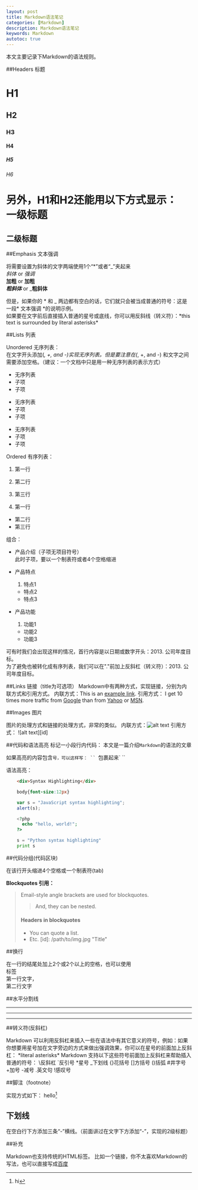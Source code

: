 ```yaml
---
layout: post
title: Markdown语法笔记
categories: [Markdown]
description: Markdown语法笔记
keywords: Markdown
autotoc: true
---
```


本文主要记录下Markdown的语法规则。

##Headers 标题      

#  H1
##  H2
###  H3
####  H4
#####  H5
######  H6

另外，H1和H2还能用以下方式显示：      
一级标题   
===
 
二级标题    
---     

##Emphasis 文本强调

将需要设置为斜体的文字两端使用1个“*”或者“_”夹起来       
*斜体* or _强调_    
**加粗** or __加粗__    
***粗斜体*** or ___粗斜体__   
 
但是，如果你的 * 和 _ 两边都有空白的话，它们就只会被当成普通的符号：这是一段* 文本强调 *的说明示例。    
如果要在文字前后直接插入普通的星号或底线，你可以用反斜线（转义符）：\*this text is surrounded by literal asterisks\*    

##Lists 列表

Unordered 无序列表：    
在文字开头添加(*, +, and -)实现无序列表。但是要注意在(*, +, and -) 和文字之间需要添加空格。（建议：一个文档中只是用一种无序列表的表示方式）                 
* 无序列表        
* 子项         
* 子项           
  
+ 无序列表      
+ 子项          
+ 子项           
 
- 无序列表         
- 子项         
- 子项       
 
Ordered 有序列表：        
1. 第一行        
2. 第二行      
3. 第三行       
  
1. 第一行         
- 第二行        
- 第三行            
 
组合：           
* 产品介绍（子项无项目符号）         
    此时子项，要以一个制表符或者4个空格缩进           
 
* 产品特点           
    1. 特点1         
    - 特点2         
    - 特点3           
* 产品功能           
    1. 功能1            
    - 功能2         
    - 功能3             
 
可有时我们会出现这样的情况，首行内容是以日期或数字开头：2013. 公司年度目标。            
为了避免也被转化成有序列表，我们可以在"."前加上反斜杠（转义符）：2013\. 公司年度目标。          

##Links 链接（title为可选项）
Markdown中有两种方式，实现链接，分别为内联方式和引用方式。
内联方式：This is an [example link](http://example.com/).
引用方式：
I get 10 times more traffic from [Google][1] than from [Yahoo][2] or [MSN][3].  

[1]: http://google.com/        "Google" 
[2]: http://search.yahoo.com/  "Yahoo Search" 
[3]: http://search.msn.com/    "MSN Search"  


##Images 图片

图片的处理方式和链接的处理方式，非常的类似。
内联方式：![alt text](/path/to/img.jpg "Title")
引用方式：
![alt text][id] 

##代码和语法高亮
标记一小段行内代码：
本文是一篇介绍`Markdown`的语法的文章
 
如果高亮的内容包含`号，可以这样写：
`` `包裹起来` ``
 
语法高亮：
```html
    <div>Syntax Highlighting</div>
```
```css
    body{font-size:12px}
```
 
```javascript
    var s = "JavaScript syntax highlighting";
    alert(s);
```
```php
    <?php
      echo "hello, world!";
    ?>
```
```python
    s = "Python syntax highlighting"
    print s
```

##代码分组(代码区块)

在该行开头缩进4个空格或一个制表符(tab)
 
<strong>Blockquotes 引用：</strong>
> Email-style angle brackets
> are used for blockquotes.
> > And, they can be nested.
> #### Headers in blockquotes
> * You can quote a list.
> * Etc.
[id]: /path/to/img.jpg "Title"


##换行

在一行的结尾处加上2个或2个以上的空格，也可以使用</br>标签</br>
第一行文字，</br>
第二行文字</br>

##水平分割线

***
* * *
- - -

##转义符(反斜杠)

Markdown 可以利用反斜杠来插入一些在语法中有其它意义的符号，例如：如果你想要用星号加在文字旁边的方式来做出强调效果，你可以在星号的前面加上反斜杠：
\*literal asterisks\*
Markdown 支持以下这些符号前面加上反斜杠来帮助插入普通的符号：
\反斜杠  `反引号  *星号  _下划线  {}花括号  []方括号  ()括弧  #井字号  +加号  -减号  .英文句 !感叹号

##脚注（footnote）

实现方式如下：
hello[^hello]


[^hello]: hi

##  下划线
在空白行下方添加三条“-”横线。（前面讲过在文字下方添加“-”，实现的2级标题）


##补充

Markdown也支持传统的HTML标签。
比如一个链接，你不太喜欢Markdown的写法，也可以直接写成<a href="http://www.baidu.com">百度</a>




